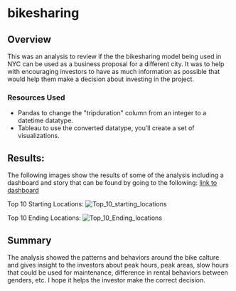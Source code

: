 # bikesharing
## Overview
This was an analysis to review if the the bikesharing model being used in NYC can be used as a business proposal for a different city. It was to help with encouraging investors to have as much information as possible that would help them make a decision about investing in the project.

### Resources Used
- Pandas to change the "tripduration" column from an integer to a datetime datatype.
- Tableau to use the converted datatype, you’ll create a set of visualizations.

## Results:
The following images show the results of some of the analysis including a dashboard and story that can be found by going to the following:
[link to dashboard](https://public.tableau.com/views/BikeSharingProject_16497854922440/TOPSTATIONS?:language=en-US&:display_count=n&:origin=viz_share_link)

Top 10 Starting Locations:
![Top_10_starting_locations](https://user-images.githubusercontent.com/36766602/163239343-144e6c02-8dfa-4171-8000-a2e27f94cc24.jpg)

Top 10 Ending Locations:
![Top_10_Ending_locations](https://user-images.githubusercontent.com/36766602/163239549-8584e61e-b313-4dd7-b32d-299f44165b55.jpg)

## Summary
The analysis showed the patterns and behaviors around the bike calture and gives insight to the investors about peak hours, peak areas, slow hours that could be used for maintenance, difference in rental behaviors between genders, etc. I hope it helps the investor make the correct decision. 
